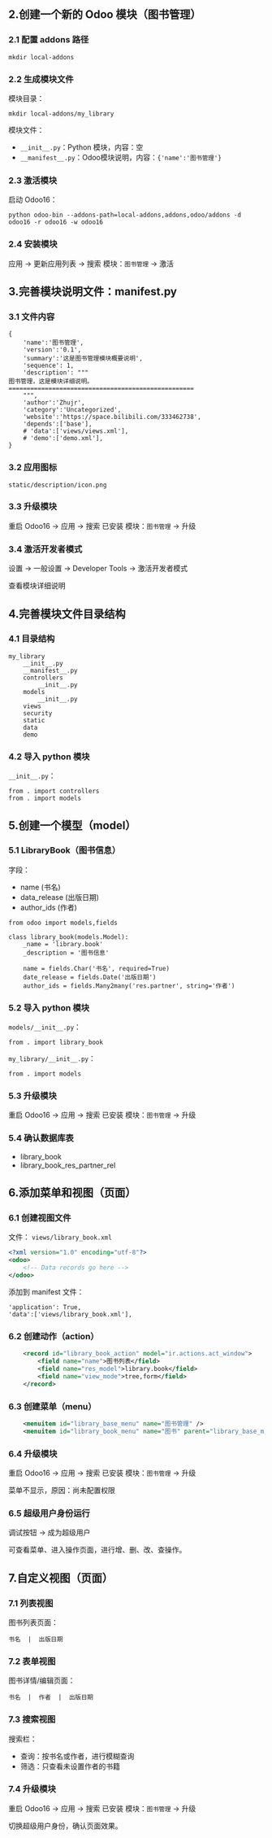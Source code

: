 ## 2.创建一个新的 Odoo 模块（图书管理）

### 2.1 配置 addons 路径
```
mkdir local-addons 
```
### 2.2 生成模块文件

模块目录：

```
mkdir local-addons/my_library
```

模块文件：

* `__init__.py`：Python 模块，内容：空
* `__manifest__.py`：Odoo模块说明，内容：`{'name':'图书管理'}`

### 2.3 激活模块

启动 Odoo16：

```
python odoo-bin --addons-path=local-addons,addons,odoo/addons -d odoo16 -r odoo16 -w odoo16
```

### 2.4 安装模块

应用 -> 更新应用列表 -> 搜索 模块：`图书管理` -> 激活


## 3.完善模块说明文件：__manifest__.py

### 3.1 文件内容

```
{
    'name':'图书管理',
    'version':'0.1',
    'summary':'这是图书管理模块概要说明',
    'sequence': 1,
    'description': """
图书管理，这是模块详细说明。
===================================================   
    """,
    'author':'Zhujr',
    'category':'Uncategorized',
    'website':'https://space.bilibili.com/333462738',
    'depends':['base'],
    # 'data':['views/views.xml'],
    # 'demo':['demo.xml'],
}
```

### 3.2 应用图标

`static/description/icon.png`

### 3.3 升级模块

重启 Odoo16 -> 应用 -> 搜索 已安装 模块：`图书管理` -> 升级

### 3.4 激活开发者模式

设置 -> 一般设置 -> Developer Tools -> 激活开发者模式

查看模块详细说明


## 4.完善模块文件目录结构

### 4.1 目录结构

```
my_library
    __init__.py
    __manifest__.py
    controllers
        __init__.py
    models
        __init__.py
    views
    security
    static
    data
    demo
```


### 4.2 导入 python 模块

`__init__.py`：
```
from . import controllers
from . import models
```


## 5.创建一个模型（model）

### 5.1 LibraryBook（图书信息）

字段：
* name (书名)
* data_release (出版日期)
* author_ids (作者)

```
from odoo import models,fields

class library_book(models.Model):
    _name = 'library.book'
    _description = '图书信息'

    name = fields.Char('书名', required=True)
    date_release = fields.Date('出版日期')
    author_ids = fields.Many2many('res.partner', string='作者')
```

### 5.2 导入 python 模块

`models/__init__.py`：

```
from . import library_book
```

`my_library/__init__.py`：

```
from . import models
```

### 5.3 升级模块

重启 Odoo16 -> 应用 -> 搜索 已安装 模块：`图书管理` -> 升级

### 5.4 确认数据库表

* library_book
* library_book_res_partner_rel


## 6.添加菜单和视图（页面）

### 6.1 创建视图文件

文件：
`views/library_book.xml`

```xml
<?xml version="1.0" encoding="utf-8"?>
<odoo>
    <!-- Data records go here -->
</odoo>
```
添加到 manifest 文件：

```     
'application': True,
'data':['views/library_book.xml'],
```

### 6.2 创建动作（action）

```xml
    <record id="library_book_action" model="ir.actions.act_window">
        <field name="name">图书列表</field>
        <field name="res_model">library.book</field>
        <field name="view_mode">tree,form</field>
    </record>
```

### 6.3 创建菜单（menu）

```xml
    <menuitem id="library_base_menu" name="图书管理" />
    <menuitem id="library_book_menu" name="图书" parent="library_base_menu" action="library_book_action" />
```

### 6.4 升级模块

重启 Odoo16 -> 应用 -> 搜索 已安装 模块：`图书管理` -> 升级

菜单不显示，原因：尚未配置权限

### 6.5 超级用户身份运行

调试按钮 -> 成为超级用户

可查看菜单、进入操作页面，进行增、删、改、查操作。


## 7.自定义视图（页面）

### 7.1 列表视图

图书列表页面：
```
书名  |  出版日期
```
### 7.2 表单视图

图书详情/编辑页面：
```
书名  |  作者  |  出版日期
```

### 7.3 搜索视图

搜索栏：
* 查询：按书名或作者，进行模糊查询
* 筛选：只查看未设置作者的书籍


### 7.4 升级模块

重启 Odoo16 -> 应用 -> 搜索 已安装 模块：`图书管理` -> 升级

切换超级用户身份，确认页面效果。
